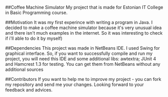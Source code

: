 ##Coffee Machine Simulator
My project that is made for Estonian IT College in Basic Programming course.

##Motivation
It was my first experince with writing a program in Java. I decided to make a coffee machine simulator because it's very unusual idea and there isn't much examples in the internet. So it was interesting to check if i'll able to do it by myself)

##Dependencies
This project was made in NetBeans IDE. I used Swing for graphical interface.
So, if you want to successfully compile and run my project, you will need this IDE and some additional libs: awtextra; JUnit 4 and Hamcrest 1.3 for testing. You can get them from NetBeans without any additional sources

##Contributors
If you want to help me to improve my project - you can fork my repository and send me your changes.
Looking forward to your feedback and advices.

